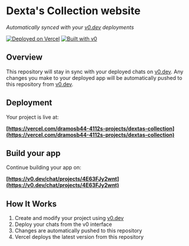 # Dexta's Collection website

*Automatically synced with your [v0.dev](https://v0.dev) deployments*

[![Deployed on Vercel](https://img.shields.io/badge/Deployed%20on-Vercel-black?style=for-the-badge&logo=vercel)](https://vercel.com/dramosb44-4112s-projects/dextas-collection)
[![Built with v0](https://img.shields.io/badge/Built%20with-v0.dev-black?style=for-the-badge)](https://v0.dev/chat/projects/4E63FJy2wnt)

## Overview

This repository will stay in sync with your deployed chats on [v0.dev](https://v0.dev).
Any changes you make to your deployed app will be automatically pushed to this repository from [v0.dev](https://v0.dev).

## Deployment

Your project is live at:

**[https://vercel.com/dramosb44-4112s-projects/dextas-collection](https://vercel.com/dramosb44-4112s-projects/dextas-collection)**

## Build your app

Continue building your app on:

**[https://v0.dev/chat/projects/4E63FJy2wnt](https://v0.dev/chat/projects/4E63FJy2wnt)**

## How It Works

1. Create and modify your project using [v0.dev](https://v0.dev)
2. Deploy your chats from the v0 interface
3. Changes are automatically pushed to this repository
4. Vercel deploys the latest version from this repository